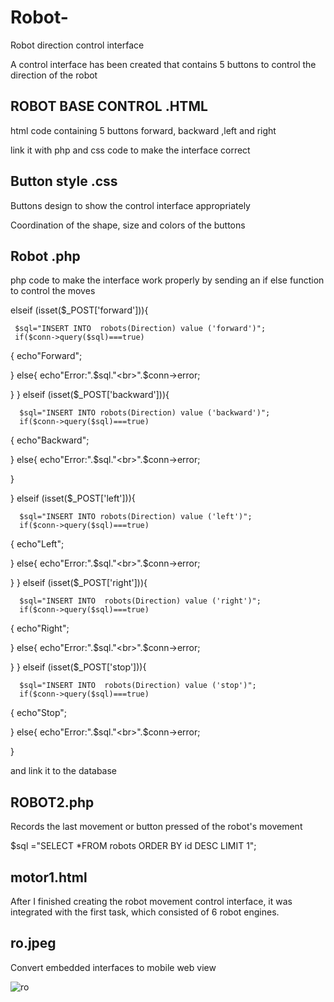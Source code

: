 # Robot-
Robot direction control interface

A control interface has been created that contains 5 buttons to control the direction of the robot

## ROBOT BASE CONTROL .HTML 

html code containing 5 buttons forward, backward ,left and right 

link it with php and css code to make the interface correct 
## Button style .css 

Buttons design to show the control interface appropriately

Coordination of the shape, size and colors of the buttons

## Robot .php 

php code to make the interface work properly by sending an if else function to control the moves

elseif (isset($_POST['forward'])){  
   

     $sql="INSERT INTO  robots(Direction) value ('forward')";
     if($conn->query($sql)===true)
{
    echo"Forward";

}
else{
     echo"Error:".$sql."<br>".$conn->error;


}
}
elseif (isset($_POST['backward'])){  

 
      $sql="INSERT INTO robots(Direction) value ('backward')";
      if($conn->query($sql)===true)
 {
     echo"Backward";
 
 }
 else{
      echo"Error:".$sql."<br>".$conn->error;
 
 
 }

}
 elseif (isset($_POST['left'])){  
    
 
      $sql="INSERT INTO robots(Direction) value ('left')";
      if($conn->query($sql)===true)
 {
     echo"Left";
 
 }
 else{
      echo"Error:".$sql."<br>".$conn->error;
 
 
 }
}  elseif (isset($_POST['right'])){  

 
      $sql="INSERT INTO  robots(Direction) value ('right')";
      if($conn->query($sql)===true)
 {
     echo"Right";
 
 }
 else{
      echo"Error:".$sql."<br>".$conn->error;
 
 
 }
}
 elseif (isset($_POST['stop'])){  
    
 
      $sql="INSERT INTO  robots(Direction) value ('stop')";
      if($conn->query($sql)===true)
 {
     echo"Stop";
 
 }
 else{
      echo"Error:".$sql."<br>".$conn->error;
 
 
 }
 
 and link it to the database
 
 ## ROBOT2.php 
 
 Records the last movement or button pressed of the robot's movement
 
 $sql ="SELECT *FROM robots  ORDER BY id DESC LIMIT 1"; 
 
 ## motor1.html 
 
 After I finished creating the robot movement control interface, it was integrated with the first task, which consisted of 6 robot engines.
 
 ## ro.jpeg 
 
 Convert embedded interfaces to mobile web view
 
 ![ro](https://user-images.githubusercontent.com/85842623/124465025-94252b80-dd9d-11eb-9078-8667fa66ee9f.jpeg)
 
